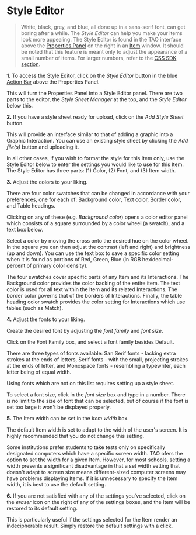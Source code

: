 <!--
created_at: 2016-12-15
authors:         
    - "Catherine Pease"
--> 

# Style Editor

>White, black, grey, and blue, all done up in a sans-serif font, can get boring after a while. The *Style Editor* can help you make your items look more appealing. The Style Editor is found in the TAO interface above the [Properties Panel](../appendix/glossary.md#properties-panel) on the right in an [Item](../appendix/glossary.md#item) window. It should be noted that this feature is meant only to adjust the appearance of a small number of items. For larger numbers, refer to the [CSS SDK section]().

**1.**  To access the Style Editor, click on the *Style Editor* button in the blue [Action Bar](../appendix/glossary.md#action-bar) above the Properties Panel.

This will turn the Properties Panel into a Style Editor panel. There are two parts to the editor, the *Style Sheet Manager* at the top, and the *Style Editor* below this.

**2.** If you have a style sheet ready for upload, click on the *Add Style Sheet* button. 

This will provide an interface similar to that of adding a graphic into a Graphic Interaction. You can use an existing style sheet by clicking the *Add file(s)* button and uploading it. 

In all other cases, if you wish to format the style for this Item only, use the Style Editor below to enter the settings you would like to use for this Item. The Style Editor has three parts: (1) Color, (2) Font, and (3) Item width.

**3.** Adjust the colors to your liking.

There are four color swatches that can be changed in accordance with your preferences, one for each of: Background color, Text color, Border color, and Table headings.

Clicking on any of these (e.g. *Background color*) opens a color editor panel which consists of a square surrounded by a color wheel (a swatch), and a text box below. 

Select a color by moving the cross onto the desired hue on the color wheel. In the square you can then adjust the contrast (left and right) and brightness (up and down). You can use the text box to save a specific color setting when it is found as portions of Red, Green, Blue (in RGB hexidecimal-percent of primary color density).

The four swatches cover specific parts of any Item and its Interactions. The Background color provides the color backing of the entire item. The text color is used for all text within the Item and its related Interactions. The border color governs that of the borders of Interactions. Finally, the table heading color swatch provides the color setting for Interactions which use tables (such as Match).

**4.** Adjust the fonts to your liking.

Create the desired font by adjusting the *font family* and *font size*. 

Click on the Font Family box, and select a font family besides Default. 

There are three types of fonts available: San Serif fonts - lacking extra strokes at the ends of letters, Serif fonts - with the small, projecting strokes at the ends of letter, and Monospace fonts - resembling a typewriter, each letter being of equal width. 

Using fonts which are not on this list requires setting up a style sheet.

To select a font size, click in the *font size* box and type in a number.  There is no limit to the size of font that can be selected, but of course if the font is set too large it won't be displayed properly.

**5.** The Item width can be set in the *Item width* box.

The default Item width is set to adapt to the width of the user's screen. It is highly recommended that you do not change this setting.

Some institutions prefer students to take tests only on specifically designated computers which have a specific screen width. TAO ofers the option to set the width for a given Item. However, for most schools, setting a width presents a significant disadvantage in that a set width setting that doesn't adapt to screen size means different-sized computer screens may have problems displaying Items. If it is unnecessary to specify the Item width, it is best to use the default setting.

**6.** If you are not satisfied with any of the settings you've selected, click on the *eraser* icon on the right of any of the settings boxes, and the Item will be restored to its default setting.

This is particularly useful if the settings selected for the Item render an indecipherable result. Simply restore the default settings with a click.

